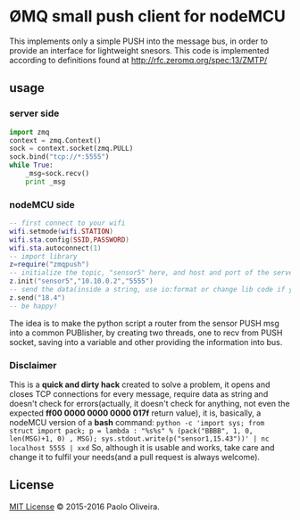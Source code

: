 # ØMQ small push client for nodeMCU
This implements only a simple PUSH into the message bus, in order to provide an interface
for lightweight snesors. This code is implemented according to definitions found at
http://rfc.zeromq.org/spec:13/ZMTP/

## usage

### server side
```python
import zmq
context = zmq.Context()
sock = context.socket(zmq.PULL)
sock.bind("tcp://*:5555")
while True:
    _msg=sock.recv()
    print _msg
```
### nodeMCU side
```lua
-- first connect to your wifi
wifi.setmode(wifi.STATION)
wifi.sta.config(SSID,PASSWORD)
wifi.sta.autoconnect(1)
-- import library
z=require("zmqpush")
-- initialize the topic, "sensor5" here, and host and port of the server
z.init("sensor5","10.10.0.2","5555")
-- send the data(inside a string, use io:format or change lib code if you need)
z.send("18.4")
-- be happy!
```
The idea is to make the python script a router from the sensor PUSH msg into a common
PUBlisher, by creating two threads, one to recv from PUSH socket, saving into a variable
and other providing the information into bus.

### Disclaimer
This is a **quick and dirty hack** created to solve a problem, it opens and closes TCP connections for every message, require data as string and doesn't check for errors(actually, it doesn't check for anything, not even the expected **ff00 0000 0000 0000 017f** return value), it is, basically, a nodeMCU version of a **bash** command: `python -c 'import sys; from struct import pack; p = lambda : "%s%s" % (pack("BBBB", 1, 0, len(MSG)+1, 0) , MSG); sys.stdout.write(p("sensor1,15.43"))' | nc localhost 5555 | xxd` So, although it is usable and works, take care and change it to fulfil your needs(and a pull request is always welcome).

## License
[MIT License](LICENSE.md) © 2015-2016 Paolo Oliveira.
